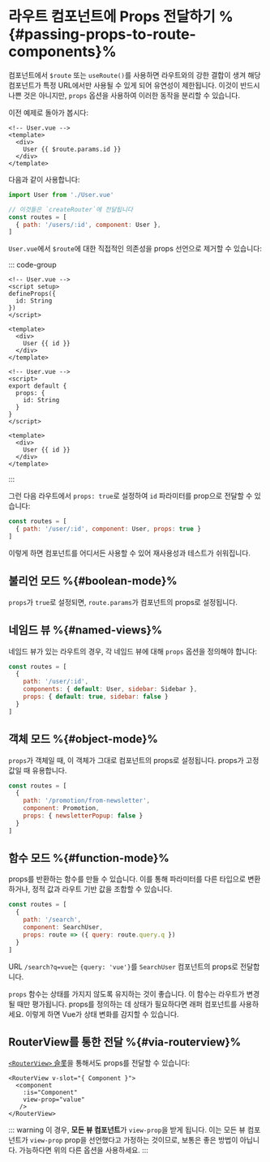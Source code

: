 # 라우트 컴포넌트에 Props 전달하기 %{#passing-props-to-route-components}%

<VueSchoolLink
  href="https://vueschool.io/lessons/route-props"
  title="라우트 컴포넌트에 props를 전달하는 방법 배우기"
/>

컴포넌트에서 `$route` 또는 `useRoute()`를 사용하면 라우트와의 강한 결합이 생겨 해당 컴포넌트가 특정 URL에서만 사용될 수 있게 되어 유연성이 제한됩니다. 이것이 반드시 나쁜 것은 아니지만, `props` 옵션을 사용하여 이러한 동작을 분리할 수 있습니다.

이전 예제로 돌아가 봅시다:

```vue
<!-- User.vue -->
<template>
  <div>
    User {{ $route.params.id }}
  </div>
</template>
```

다음과 같이 사용합니다:

```js
import User from './User.vue'

// 이것들은 `createRouter`에 전달됩니다
const routes = [
  { path: '/users/:id', component: User },
]
```

`User.vue`에서 `$route`에 대한 직접적인 의존성을 props 선언으로 제거할 수 있습니다:

::: code-group

```vue [Composition API]
<!-- User.vue -->
<script setup>
defineProps({
  id: String
})
</script>

<template>
  <div>
    User {{ id }}
  </div>
</template>
```

```vue [Options API]
<!-- User.vue -->
<script>
export default {
  props: {
    id: String
  }
}
</script>

<template>
  <div>
    User {{ id }}
  </div>
</template>
```

:::

그런 다음 라우트에서 `props: true`로 설정하여 `id` 파라미터를 prop으로 전달할 수 있습니다:

```js
const routes = [
  { path: '/user/:id', component: User, props: true }
]
```

이렇게 하면 컴포넌트를 어디서든 사용할 수 있어 재사용성과 테스트가 쉬워집니다.

## 불리언 모드 %{#boolean-mode}%

`props`가 `true`로 설정되면, `route.params`가 컴포넌트의 props로 설정됩니다.

## 네임드 뷰 %{#named-views}%

네임드 뷰가 있는 라우트의 경우, 각 네임드 뷰에 대해 `props` 옵션을 정의해야 합니다:

```js
const routes = [
  {
    path: '/user/:id',
    components: { default: User, sidebar: Sidebar },
    props: { default: true, sidebar: false }
  }
]
```

## 객체 모드 %{#object-mode}%

`props`가 객체일 때, 이 객체가 그대로 컴포넌트의 props로 설정됩니다. props가 고정값일 때 유용합니다.

```js
const routes = [
  {
    path: '/promotion/from-newsletter',
    component: Promotion,
    props: { newsletterPopup: false }
  }
]
```

## 함수 모드 %{#function-mode}%

props를 반환하는 함수를 만들 수 있습니다. 이를 통해 파라미터를 다른 타입으로 변환하거나, 정적 값과 라우트 기반 값을 조합할 수 있습니다.

```js
const routes = [
  {
    path: '/search',
    component: SearchUser,
    props: route => ({ query: route.query.q })
  }
]
```

URL `/search?q=vue`는 `{query: 'vue'}`를 `SearchUser` 컴포넌트의 props로 전달합니다.

`props` 함수는 상태를 가지지 않도록 유지하는 것이 좋습니다. 이 함수는 라우트가 변경될 때만 평가됩니다. props를 정의하는 데 상태가 필요하다면 래퍼 컴포넌트를 사용하세요. 이렇게 하면 Vue가 상태 변화를 감지할 수 있습니다.

## RouterView를 통한 전달 %{#via-routerview}%

[`<RouterView>` 슬롯](../advanced/router-view-slot)을 통해서도 props를 전달할 수 있습니다:

```vue-html
<RouterView v-slot="{ Component }">
  <component
    :is="Component"
    view-prop="value"
   />
</RouterView>
```

::: warning
이 경우, **모든 뷰 컴포넌트**가 `view-prop`을 받게 됩니다. 이는 모든 뷰 컴포넌트가 `view-prop` prop을 선언했다고 가정하는 것이므로, 보통은 좋은 방법이 아닙니다. 가능하다면 위의 다른 옵션을 사용하세요.
:::